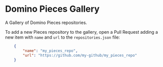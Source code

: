 # Domino Pieces Gallery
A Gallery of Domino Pieces repositories.

To add a new Pieces repository to the gallery, open a Pull Request adding a new item with `name` and `url` to the `repositories.json` file:

```json
    {
        "name": "my_pieces_repo",
        "url": "https://github.com/my-github/my_pieces_repo"
    }
```
